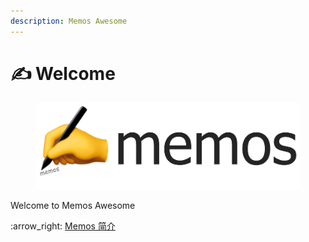```yaml
---
description: Memos Awesome
---
```


# ✍ Welcome

<figure><img src=".gitbook/assets/logo-full.webp" alt=""><figcaption></figcaption></figure>

Welcome to Memos Awesome

:arrow\_right: [Memos 简介](intro/introduction.md)
